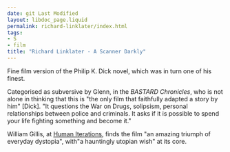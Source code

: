 ```yaml
---
date: git Last Modified
layout: libdoc_page.liquid
permalink: richard-linklater/index.html
tags:
- S
- film
title: "Richard Linklater - A Scanner Darkly"
---
```


Fine film version of the Philip K. Dick novel, which was  in turn one of his finest. 

Categorised as subversive by Glenn, in the _BASTARD Chronicles_, who is not alone in  thinking that this is "the only film that faithfully adapted a story by him"  [Dick]. "It questions the War on Drugs, solipsism, personal relationships  between police and criminals. It asks if it is possible to spend your life  fighting something and become it."

William Gillis, at <a href="http://humaniterations.net/2009/12/31/top-10-sf-films-of-the-decade/">Human Iterations</a>, finds the film "an amazing triumph of everyday dystopia", with"a hauntingly utopian wish" at its core.